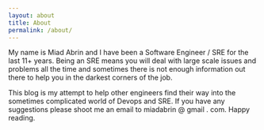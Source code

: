 ```yaml
---
layout: about
title: About
permalink: /about/
---
```


My name is Miad Abrin and I have been a Software Engineer / SRE for the last 11+ years. Being an SRE means you will deal with large scale issues and problems all the time and sometimes there is not enough information out there to help you in the darkest corners of the job. 

This blog is my attempt to help other engineers find their way into the sometimes complicated world of Devops and SRE. If you have any suggestions please shoot me an email to miadabrin @ gmail . com. Happy reading.